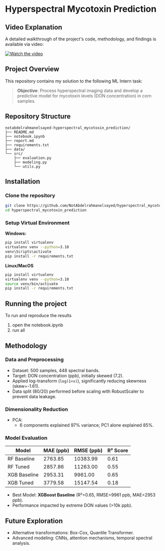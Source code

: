 # Hyperspectral Mycotoxin Prediction

## Video Explanation

A detailed walkthrough of the project's code, methodology, and findings is available via video:

[![Watch the video](https://img.youtube.com/vi/cUAvcI0lOQo/maxresdefault.jpg)](https://youtu.be/cUAvcI0lOQo)


## Project Overview

This repository contains my solution to the following ML Intern task:

> **Objective**: Process hyperspectral imaging data and develop a predictive model for mycotoxin levels (DON concentration) in corn samples.

## Repository Structure

```
notabdelrahmanelsayed-hyperspectral_mycotoxin_prediction/
├── README.md
├── notebook.ipynb
├── report.md
├── requirements.txt
├── data/
└── src/
    ├── evaluation.py
    ├── modeling.py
    └── utils.py
```

## Installation

### Clone the repository

```bash
git clone https://github.com/NotAbdelrahmanelsayed/hyperspectral_mycotoxin_prediction.git
cd hyperspectral_mycotoxin_prediction
```

### Setup Virtual Environment

**Windows:**

```bash
pip install virtualenv
virtualenv venv --python=3.10
venv\Scripts\activate
pip install -r requirements.txt
```

**Linux/MacOS**

```bash
pip install virtualenv
virtualenv venv --python=3.10
source venv/bin/activate
pip install -r requirements.txt
```

## Running the project
To run and reproduce the results
1. open the notebook.ipynb
2. run all 

## Methodology

### Data and Preprocessing

- Dataset: 500 samples, 448 spectral bands.
- Target: DON concentration (ppb), initially skewed (7.2).
- Applied log-transform (`log(1+x)`), significantly reducing skewness (skew=-1.61).
- Data split (80/20) performed before scaling with RobustScaler to prevent data leakage.

### Dimensionality Reduction

- PCA:
  - 6 components explained 97% variance; PC1 alone explained 85%.

### Model Evaluation

| Model        | MAE (ppb) | RMSE (ppb) | R² Score |
| ------------ | --------- | ---------- | -------- |
| RF Baseline  | 2763.85   | 10383.99   | 0.61     |
| RF Tuned     | 2857.86   | 11263.00   | 0.55     |
| XGB Baseline | 2953.31   | 9961.00    | 0.65     |
| XGB Tuned    | 3779.58   | 15147.54   | 0.18     |

- Best Model: **XGBoost Baseline** (R²=0.65, RMSE=9961 ppb, MAE=2953 ppb).
- Performance impacted by extreme DON values (>10k ppb).

## Future Exploration
- Alternative transformations: Box-Cox, Quantile Transformer.
- Advanced modeling: CNNs, attention mechanisms, temporal spectral analysis.


